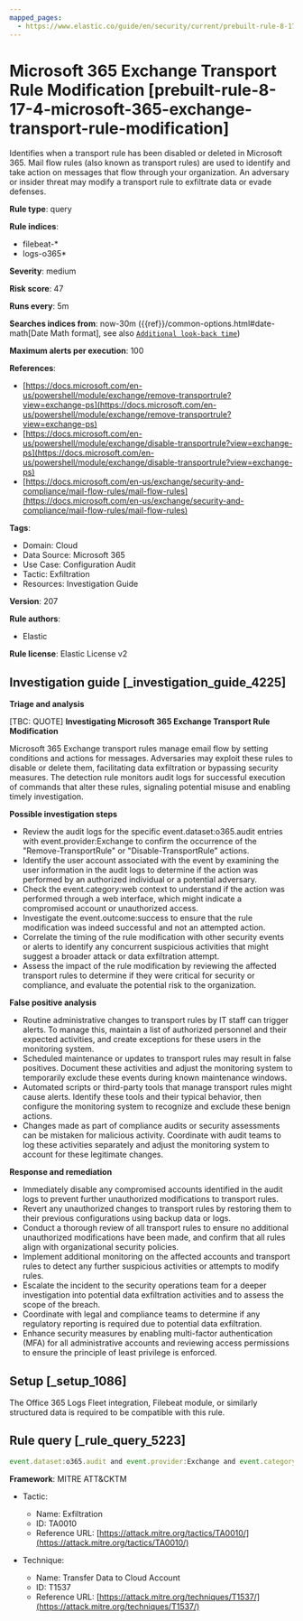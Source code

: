 ```yaml
---
mapped_pages:
  - https://www.elastic.co/guide/en/security/current/prebuilt-rule-8-17-4-microsoft-365-exchange-transport-rule-modification.html
---
```


# Microsoft 365 Exchange Transport Rule Modification [prebuilt-rule-8-17-4-microsoft-365-exchange-transport-rule-modification]

Identifies when a transport rule has been disabled or deleted in Microsoft 365. Mail flow rules (also known as transport rules) are used to identify and take action on messages that flow through your organization. An adversary or insider threat may modify a transport rule to exfiltrate data or evade defenses.

**Rule type**: query

**Rule indices**:

* filebeat-*
* logs-o365*

**Severity**: medium

**Risk score**: 47

**Runs every**: 5m

**Searches indices from**: now-30m ({{ref}}/common-options.html#date-math[Date Math format], see also [`Additional look-back time`](docs-content://solutions/security/detect-and-alert/create-detection-rule.md#rule-schedule))

**Maximum alerts per execution**: 100

**References**:

* [https://docs.microsoft.com/en-us/powershell/module/exchange/remove-transportrule?view=exchange-ps](https://docs.microsoft.com/en-us/powershell/module/exchange/remove-transportrule?view=exchange-ps)
* [https://docs.microsoft.com/en-us/powershell/module/exchange/disable-transportrule?view=exchange-ps](https://docs.microsoft.com/en-us/powershell/module/exchange/disable-transportrule?view=exchange-ps)
* [https://docs.microsoft.com/en-us/exchange/security-and-compliance/mail-flow-rules/mail-flow-rules](https://docs.microsoft.com/en-us/exchange/security-and-compliance/mail-flow-rules/mail-flow-rules)

**Tags**:

* Domain: Cloud
* Data Source: Microsoft 365
* Use Case: Configuration Audit
* Tactic: Exfiltration
* Resources: Investigation Guide

**Version**: 207

**Rule authors**:

* Elastic

**Rule license**: Elastic License v2

## Investigation guide [_investigation_guide_4225]

**Triage and analysis**

[TBC: QUOTE]
**Investigating Microsoft 365 Exchange Transport Rule Modification**

Microsoft 365 Exchange transport rules manage email flow by setting conditions and actions for messages. Adversaries may exploit these rules to disable or delete them, facilitating data exfiltration or bypassing security measures. The detection rule monitors audit logs for successful execution of commands that alter these rules, signaling potential misuse and enabling timely investigation.

**Possible investigation steps**

* Review the audit logs for the specific event.dataset:o365.audit entries with event.provider:Exchange to confirm the occurrence of the "Remove-TransportRule" or "Disable-TransportRule" actions.
* Identify the user account associated with the event by examining the user information in the audit logs to determine if the action was performed by an authorized individual or a potential adversary.
* Check the event.category:web context to understand if the action was performed through a web interface, which might indicate a compromised account or unauthorized access.
* Investigate the event.outcome:success to ensure that the rule modification was indeed successful and not an attempted action.
* Correlate the timing of the rule modification with other security events or alerts to identify any concurrent suspicious activities that might suggest a broader attack or data exfiltration attempt.
* Assess the impact of the rule modification by reviewing the affected transport rules to determine if they were critical for security or compliance, and evaluate the potential risk to the organization.

**False positive analysis**

* Routine administrative changes to transport rules by IT staff can trigger alerts. To manage this, maintain a list of authorized personnel and their expected activities, and create exceptions for these users in the monitoring system.
* Scheduled maintenance or updates to transport rules may result in false positives. Document these activities and adjust the monitoring system to temporarily exclude these events during known maintenance windows.
* Automated scripts or third-party tools that manage transport rules might cause alerts. Identify these tools and their typical behavior, then configure the monitoring system to recognize and exclude these benign actions.
* Changes made as part of compliance audits or security assessments can be mistaken for malicious activity. Coordinate with audit teams to log these activities separately and adjust the monitoring system to account for these legitimate changes.

**Response and remediation**

* Immediately disable any compromised accounts identified in the audit logs to prevent further unauthorized modifications to transport rules.
* Revert any unauthorized changes to transport rules by restoring them to their previous configurations using backup data or logs.
* Conduct a thorough review of all transport rules to ensure no additional unauthorized modifications have been made, and confirm that all rules align with organizational security policies.
* Implement additional monitoring on the affected accounts and transport rules to detect any further suspicious activities or attempts to modify rules.
* Escalate the incident to the security operations team for a deeper investigation into potential data exfiltration activities and to assess the scope of the breach.
* Coordinate with legal and compliance teams to determine if any regulatory reporting is required due to potential data exfiltration.
* Enhance security measures by enabling multi-factor authentication (MFA) for all administrative accounts and reviewing access permissions to ensure the principle of least privilege is enforced.


## Setup [_setup_1086]

The Office 365 Logs Fleet integration, Filebeat module, or similarly structured data is required to be compatible with this rule.


## Rule query [_rule_query_5223]

```js
event.dataset:o365.audit and event.provider:Exchange and event.category:web and event.action:("Remove-TransportRule" or "Disable-TransportRule") and event.outcome:success
```

**Framework**: MITRE ATT&CKTM

* Tactic:

    * Name: Exfiltration
    * ID: TA0010
    * Reference URL: [https://attack.mitre.org/tactics/TA0010/](https://attack.mitre.org/tactics/TA0010/)

* Technique:

    * Name: Transfer Data to Cloud Account
    * ID: T1537
    * Reference URL: [https://attack.mitre.org/techniques/T1537/](https://attack.mitre.org/techniques/T1537/)



